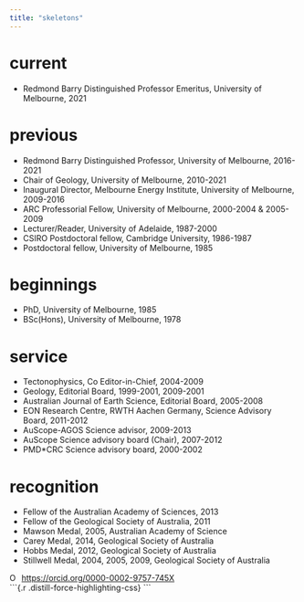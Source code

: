 ```yaml
---
title: "skeletons"
---
```




# current 

- Redmond Barry Distinguished Professor Emeritus, University of Melbourne, 2021


# previous
- Redmond Barry Distinguished Professor, University  of Melbourne, 2016-2021
- Chair of Geology, University of Melbourne, 2010-2021
- Inaugural Director,  Melbourne Energy Institute, University of Melbourne, 2009-2016
- ARC Professorial Fellow, University of Melbourne, 2000-2004 & 2005-2009
- Lecturer/Reader, University of Adelaide, 1987-2000
- CSIRO Postdoctoral fellow, Cambridge University, 1986-1987
- Postdoctoral fellow, University of Melbourne, 1985 

# beginnings

- PhD, University of Melbourne, 1985
- BSc(Hons), University of Melbourne, 1978

# service

- Tectonophysics, Co Editor-in-Chief, 2004-2009
- Geology, Editorial Board, 1999-2001, 2009-2001
- Australian Journal of Earth Science, Editorial Board, 2005-2008
- EON Research Centre, RWTH Aachen Germany,  Science Advisory Board, 2011-2012
- AuScope-AGOS Science advisor, 2009-2013
- AuScope Science advisory board (Chair), 2007-2012 
- PMD*CRC Science advisory board, 2000-2002

# recognition

- Fellow of the Australian Academy of Sciences, 2013
- Fellow of the Geological Society of Australia, 2011
- Mawson Medal, 2005, Australian Academy of Science
- Carey Medal, 2014, Geological Society of Australia
- Hobbs Medal, 2012, Geological Society of Australia
- Stillwell Medal, 2004, 2005, 2009, Geological Society of Australia


<div itemscope itemtype="https://schema.org/Person"><a itemprop="sameAs" content="https://orcid.org/0000-0002-9757-745X" href="https://orcid.org/0000-0002-9757-745X" target="orcid.widget" rel="me noopener noreferrer" style="vertical-align:top;"><img src="https://orcid.org/sites/default/files/images/orcid_16x16.png" style="width:1em;margin-right:.5em;" alt="ORCID iD icon">https://orcid.org/0000-0002-9757-745X</a></div>
```{.r .distill-force-highlighting-css}
```
